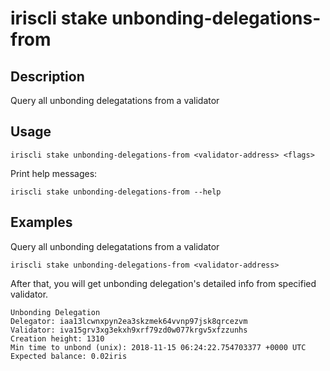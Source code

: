 # iriscli stake unbonding-delegations-from

## Description

Query all unbonding delegatations from a validator

## Usage
```
iriscli stake unbonding-delegations-from <validator-address> <flags>
```

Print help messages:
```
iriscli stake unbonding-delegations-from --help
```

## Examples

Query all unbonding delegatations from a validator
```
iriscli stake unbonding-delegations-from <validator-address> 
```

After that, you will get unbonding delegation's detailed info from specified validator.

```
Unbonding Delegation
Delegator: iaa13lcwnxpyn2ea3skzmek64vvnp97jsk8qrcezvm
Validator: iva15grv3xg3ekxh9xrf79zd0w077krgv5xfzzunhs
Creation height: 1310
Min time to unbond (unix): 2018-11-15 06:24:22.754703377 +0000 UTC
Expected balance: 0.02iris
```
